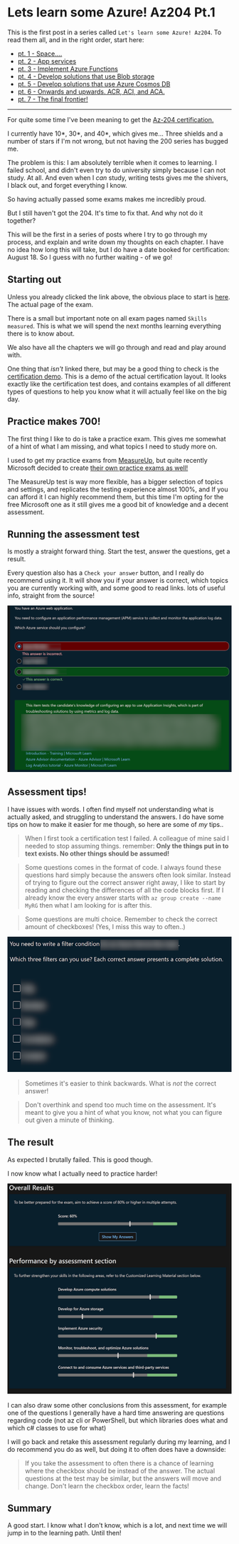 # Lets learn some Azure! Az204 Pt.1

This is the first post in a series called `Let's learn some Azure! Az204`.
To read them all, and in the right order, start here:

- [pt. 1 - Space....](posts/az204.pt1.md)
- [pt. 2 - App services](posts/az204.pt2.md)
- [pt. 3 - Implement Azure Functions](posts/az204.pt3.md)
- [pt. 4 - Develop solutions that use Blob storage](posts/az204.pt4.md)
- [pt. 5 - Develop solutions that use Azure Cosmos DB](posts/az204.pt5.md)
- [pt. 6 - Onwards and upwards. ACR, ACI, and ACA.](posts/az204.pt6.md)
- [pt. 7 - The final frontier!](posts/az204.pt7.md)

----

For quite some time I've been meaning to get the [Az-204 certification.](https://learn.microsoft.com/certifications/azure-developer?wt.mc_id=DT-MVP-5005317)

I currently have 10*, 30*, and 40*, which gives me... Three shields and a number of stars if I'm not wrong, but not having the 200 series has bugged me.

The problem is this: I am absolutely terrible when it comes to learning.
I failed school, and didn't even try to do university simply because I can not study. At all.
And even when I _can_ study, writing tests gives me the shivers, I black out, and forget everything I know.

So having actually passed some exams makes me incredibly proud.

But I still haven't got the 204. It's time to fix that. And why not do it together?

This will be the first in a series of posts where I try to go through my process, and explain and write down my thoughts on each chapter. I have no idea how long this will take, but I do have a date booked for certification: August 18. So I guess with no further waiting - of we go!
 
## Starting out

Unless you already clicked the link above, the obvious place to start is [here](https://learn.microsoft.com/certifications/azure-developer?wt.mc_id=DT-MVP-5005317). The actual page of the exam. 

There is a small but important note on all exam pages named `Skills measured`. This is what we will spend the next months learning everything there is to know about.

We also have all the chapters we will go through and read and play around with.

One thing that _isn't_ linked there, but may be a good thing to check is the [certification demo](https://mscertdemo.starttest.com/). This is a demo of the actual certification layout. It looks exactly like the certification test does, and contains examples of all different types of questions to help you know what it will actually feel like on the big day.

## Practice makes 700! 

The first thing I like to do is take a practice exam. This gives me somewhat of a hint of what I am missing, and what topics I need to study more on.

I used to get my practice exams from [MeasureUp](https://www.measureup.com/microsoft-practice-test-az-204-developing-solutions-for-microsoft-azure.html), but quite recently Microsoft decided to create [their own practice exams as well!](https://learn.microsoft.com/certifications/exams/az-204/practice/assessment?assessment-type=practice&assessmentId=35&wt.mc_id=DT-MVP-5005317)

The MeasureUp test is way more flexible, has a bigger selection of topics and settings, and replicates the testing experience almost 100%, and If you can afford it I can highly recommend them, but this time I'm opting for the free Microsoft one as it still gives me a good bit of knowledge and a decent assessment.

## Running the assessment test

Is mostly a straight forward thing. Start the test, answer the questions, get a result.

Every question also has a `Check your answer` button, and I really do recommend using it. It will show you if your answer is correct, which topics you are currently working with, and some good to read links. lots of useful info, straight from the source!

![Checking my answers](../images/az204.pt1/1.png)

## Assessment tips!

I have issues with words. I often find myself not understanding what is actually asked, and struggling to understand the answers. I do have some tips on how to make it easier for me though, so here are some of _my_ tips..

> When I first took a certification test I failed. A colleague of mine said I needed to stop assuming things. remember: __Only the things put in to text exists. No other things should be assumed!__

> Some questions comes in the format of code. I always found these questions hard simply because the answers often look similar. Instead of trying to figure out the correct answer right away, I like to start by reading and checking the differences of all the code blocks first. If I already know the every answer starts with `az group create --name MyRG` then what I am looking for is after this. 

> Some questions are multi choice. Remember to check the correct amount of checkboxes! (Yes, I miss this way to often..)

![three checkboxes!](../images/az204.pt1/2.png)

> Sometimes it's easier to think backwards. What is _not_ the correct answer!

> Don't overthink and spend too much time on the assessment. It's meant to give you a hint of what you know, not what you can figure out given a minute of thinking. 

## The result

As expected I brutally failed. This is good though.

I now know what I actually need to practice harder!

![Failing a test](../images/az204.pt1/3.png)

I can also draw some other conclusions from this assessment, for example one of the questions I generally have a hard time answering are questions regarding code (not az cli or PowerShell, but which libraries does what and which c# classes to use for what)

I will go back and retake this assessment regularly during my learning, and I do recommend you do as well, but doing it to often does have a downside:

> If you take the assessment to often there is a chance of learning where the checkbox should be instead of the answer. The actual questions at the test may be similar, but the answers will move and change. Don't learn the checkbox order, learn the facts!

## Summary

A good start. I know what I don't know, which is a lot, and next time we will jump in to the learning path. Until then!
